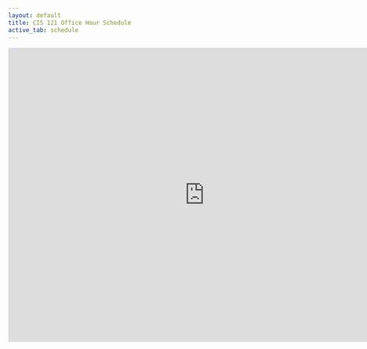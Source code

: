 ```yaml
---
layout: default
title: CIS 121 Office Hour Schedule
active_tab: schedule
---
```


<iframe src="https://www.google.com/calendar/embed?src=seas.upenn.edu_utieg6nqgc4na2a130edvjls70%40group.calendar.google.com&ctz=America/New_York&mode=AGENDA" style="border: 0" width="800" height="600" frameborder="0" scrolling="no"></iframe>

